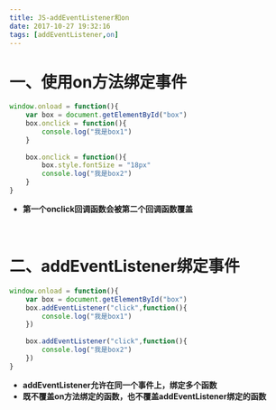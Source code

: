 ```yaml
---
title: JS-addEventListener和on
date: 2017-10-27 19:32:16
tags: [addEventListener,on]
---
```


# 一、使用on方法绑定事件

```javascript
window.onload = function(){
    var box = document.getElementById("box")
    box.onclick = function(){
        console.log("我是box1")
    }
    
    box.onclick = function(){
        box.style.fontSize = "18px"
        console.log("我是box2")
    }
}
```

- **第一个onclick回调函数会被第二个回调函数覆盖**

<br/>

<!--more-->

# 二、addEventListener绑定事件

```javascript
window.onload = function(){
    var box = document.getElementById("box")
    box.addEventListener("click",function(){
        console.log("我是box1")
    })
    
    box.addEventListener("click",function(){
        console.log("我是box2")
    })
}
```

- **addEventListener允许在同一个事件上，绑定多个函数**
- **既不覆盖on方法绑定的函数，也不覆盖addEventListener绑定的函数**